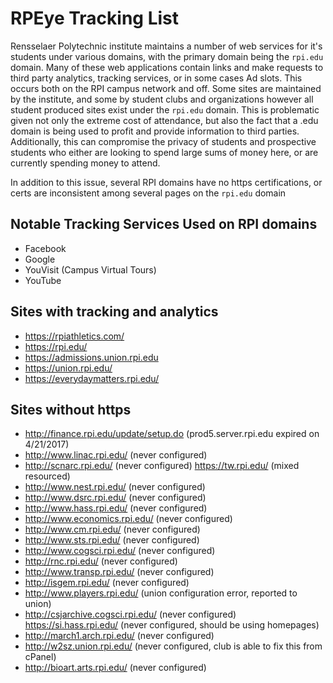 # RPEye Tracking List

Rensselaer Polytechnic institute maintains a number of web services for it's students under various domains, with the primary domain being the `rpi.edu` domain. Many of these web applications contain links and make requests to third party analytics, tracking services, or in some cases Ad slots. This occurs both on the RPI campus network and off. Some sites are maintained by the institute, and some by student clubs and organizations however all student produced sites exist under the `rpi.edu` domain. This is problematic given not only the extreme cost of attendance, but also the fact that a .edu domain is being used to profit and provide information to third parties. Additionally, this can compromise the privacy of students and prospective students who either are looking to spend large sums of money here, or are currently spending money to attend.

In addition to this issue, several RPI domains have no https certifications, or certs are inconsistent among several pages on the `rpi.edu` domain

## Notable Tracking Services Used on RPI domains

- Facebook
- Google
- YouVisit (Campus Virtual Tours)
- YouTube

## Sites with tracking and analytics

- https://rpiathletics.com/
- https://rpi.edu/
- https://admissions.union.rpi.edu
- https://union.rpi.edu/
- https://everydaymatters.rpi.edu/

## Sites without https

- http://finance.rpi.edu/update/setup.do (prod5.server.rpi.edu expired on 4/‎21/‎2017)
- http://www.linac.rpi.edu/ (never configured)
- http://scnarc.rpi.edu/ (never configured)
https://tw.rpi.edu/ (mixed resourced)
- http://www.nest.rpi.edu/ (never configured)
- http://www.dsrc.rpi.edu/ (never configured)
- http://www.hass.rpi.edu/ (never configured)
- http://www.economics.rpi.edu/ (never configured)
- http://www.cm.rpi.edu/ (never configured)
- http://www.sts.rpi.edu/ (never configured)
- http://www.cogsci.rpi.edu/ (never configured)
- http://rnc.rpi.edu/ (never configured)
- http://www.transp.rpi.edu/ (never configured)
- http://isgem.rpi.edu/ (never configured)
- http://www.players.rpi.edu/ (union configuration error, reported to union)
- http://csjarchive.cogsci.rpi.edu/ (never configured)
https://si.hass.rpi.edu/ (never configured, should be using homepages)
- http://march1.arch.rpi.edu/ (never configured)
- http://w2sz.union.rpi.edu/ (never configured, club is able to fix this from cPanel)
- http://bioart.arts.rpi.edu/ (never configured)



